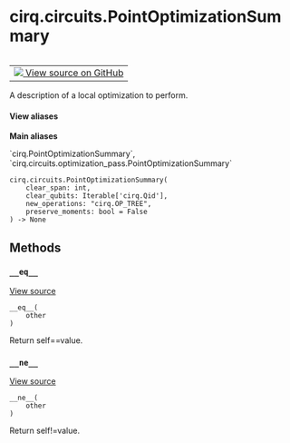 <div itemscope itemtype="http://developers.google.com/ReferenceObject">
<meta itemprop="name" content="cirq.circuits.PointOptimizationSummary" />
<meta itemprop="path" content="Stable" />
<meta itemprop="property" content="__eq__"/>
<meta itemprop="property" content="__init__"/>
<meta itemprop="property" content="__ne__"/>
</div>

# cirq.circuits.PointOptimizationSummary

<!-- Insert buttons and diff -->

<table class="tfo-notebook-buttons tfo-api" align="left">

<td>
  <a target="_blank" href="https://github.com/quantumlib/cirq/tree/master/cirq/circuits/optimization_pass.py">
    <img src="https://www.tensorflow.org/images/GitHub-Mark-32px.png" />
    View source on GitHub
  </a>
</td>
</table>



A description of a local optimization to perform.

<section class="expandable">
  <h4 class="showalways">View aliases</h4>
  <p>
<b>Main aliases</b>
<p>`cirq.PointOptimizationSummary`, `cirq.circuits.optimization_pass.PointOptimizationSummary`</p>
</p>
</section>

<pre class="devsite-click-to-copy prettyprint lang-py tfo-signature-link">
<code>cirq.circuits.PointOptimizationSummary(
    clear_span: int,
    clear_qubits: Iterable['cirq.Qid'],
    new_operations: "cirq.OP_TREE",
    preserve_moments: bool = False
) -> None
</code></pre>



<!-- Placeholder for "Used in" -->


## Methods

<h3 id="__eq__"><code>__eq__</code></h3>

<a target="_blank" href="https://github.com/quantumlib/cirq/tree/master/cirq/circuits/optimization_pass.py">View source</a>

<pre class="devsite-click-to-copy prettyprint lang-py tfo-signature-link">
<code>__eq__(
    other
)
</code></pre>

Return self==value.


<h3 id="__ne__"><code>__ne__</code></h3>

<a target="_blank" href="https://github.com/quantumlib/cirq/tree/master/cirq/circuits/optimization_pass.py">View source</a>

<pre class="devsite-click-to-copy prettyprint lang-py tfo-signature-link">
<code>__ne__(
    other
)
</code></pre>

Return self!=value.




